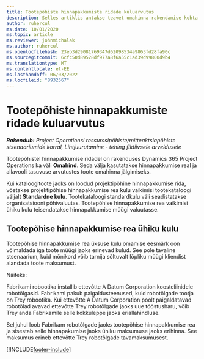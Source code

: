 ```yaml
---
title: Tootepõhiste hinnapakkumiste ridade kuluarvutus
description: Selles artiklis antakse teavet omahinna rakendamise kohta tootepõhisele hinnapakkumise reale.
author: ruhercul
ms.date: 10/01/2020
ms.topic: article
ms.reviewer: johnmichalak
ms.author: ruhercul
ms.openlocfilehash: 23eb3d29081769347d62098534a9863fd28fa90c
ms.sourcegitcommit: 6cfc50d89528df977a8f6a55c1ad39d99800d9b4
ms.translationtype: MT
ms.contentlocale: et-EE
ms.lasthandoff: 06/03/2022
ms.locfileid: "8932567"
---
```

# <a name="costing-product-based-quote-lines"></a>Tootepõhiste hinnapakkumiste ridade kuluarvutus

_**Rakendub:** Project Operationsi ressurssipõhiste/mitteaktsiapõhiste stsenaariumide korral,  Lihtjuurutamine - tehing fiktiivsele arveldusele_


Tootepõhistel hinnapakkumise ridadel on rakenduses Dynamics 365 Project Operations ka väli **Omahind**. Seda välja kasutatakse hinnapakkumise real ja allavooli tasuvuse arvutustes toote omahinna jälgimiseks.

Kui kataloogitoote jaoks on loodud projektipõhine hinnapakkumise rida, võetakse projektipõhise hinnapakkumise rea kulu vaikimisi tootekataloogi väljalt **Standardne kulu**. Tootekataloogi standardkulu väli seadistatakse organisatsiooni põhivaluutas. Tootepõhise hinnapakkumise rea vaikimisi ühiku kulu teisendatakse hinnapakkumise müügi valuutasse.

## <a name="unit-cost-on-a-product-based-quote-line"></a>Tootepõhise hinnapakkumise rea ühiku kulu

Tootepõhise hinnapakkumise rea üksuse kulu omamise eesmärk oon võimaldada iga toote müügi jaoks erinevad kulud. See pole tavaline stsenaarium, kuid mõnikord võib tarnija sõltuvalt lõpliku müügi kliendist alandada toote maksumust.

Näiteks:

Fabrikami robootika installib ettevõtte A Datum Corporation koosteliinidele robotõlgasid. Fabrikami pakub paigaldusteenused, kuid robotõlgade tootja on Trey robootika. Kui ettevõtte A Datum Corporation poolt paigaldatavad robotõlad avavad ettevõtte Trey robotõlgade jaoks uue tööstusharu, võib Trey anda Fabrikamile selle kokkuleppe jaoks eriallahindluse.

Sel juhul loob Fabrikam robotõlgade jaoks tootepõhise hinnapakkumise rea ja sisestab selle hinnapakumise jaoks ühiku maksumuse jaoks erihinna. See maksumus erineb ettevõtte Trey robotõlgade tavamaksumusest.


[!INCLUDE[footer-include](../../includes/footer-banner.md)]